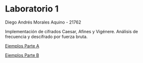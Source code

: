 # Laboratorio 1

Diego Andrés Morales Aquino - 21762

Implementación de cifrados Caesar, Afines y Vigénere. Análisis de frecuencia y descifrado
por fuerza bruta.

[Ejemplos Parte A](ejemplos_lab1_A.ipynb)

[Ejemplos Parte B](ejemplos_lab1_B.ipynb)